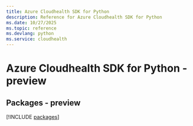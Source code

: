 ```yaml
---
title: Azure Cloudhealth SDK for Python
description: Reference for Azure Cloudhealth SDK for Python
ms.date: 10/27/2025
ms.topic: reference
ms.devlang: python
ms.service: cloudhealth
---
```

# Azure Cloudhealth SDK for Python - preview
## Packages - preview
[!INCLUDE [packages](cloudhealth-index.md)]